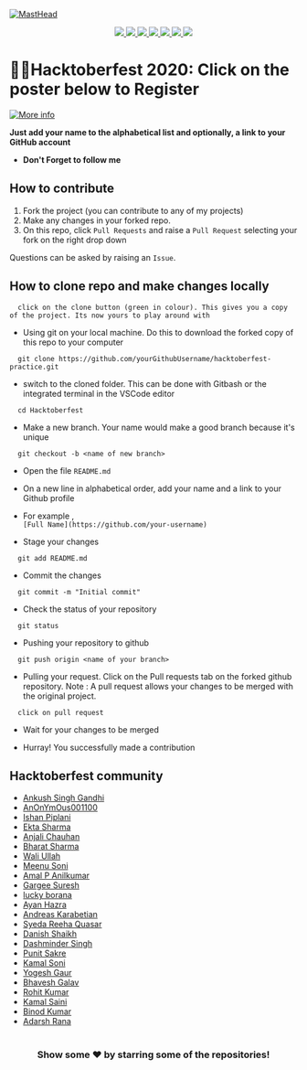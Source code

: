 [![MastHead](https://raw.githubusercontent.com/ankushsinghgandhi/template-project-repo/main/header.jpg)](https://ankushsinghgandhi.github.io)
<p align="center">
  <a href="https://ankushsinghgandhi.github.io">
    <img src="https://img.shields.io/badge/Website-3b5998?style=flat-square&logo=google-chrome&logoColor=white" />
  </a>
  <a href="http://twitter.com/ankushsgandhi">
    <img src="https://img.shields.io/badge/-Twitter-blue?style=flat-square&logo=twitter&logoColor=white" />
  </a>
   <a href="https://www.linkedin.com/in/ankush-singh-gandhi-2487771aa/">
    <img src="https://img.shields.io/badge/-LinkedIn-0e76a8?style=flat-square&logo=Linkedin&logoColor=white" />
  </a>
  <a href="https://dev.to/@ankushsinghgandhi">
    <img src="https://img.shields.io/badge/-Dev.to-grey?style=flat-square&logo=dev.to&logoColor=white"/>
  </a>
  <a href="https://stackoverflow.com/users/13790266/ankush-singh">
    <img src="https://img.shields.io/badge/-Stackoverflow-orange?style=flat-square&logo=stackoverflow&logoColor=white"/>
  </a>
  <a href="https://leetcode.com/ankushsinghgandhi/">
    <img src="https://img.shields.io/badge/-Leetcode-yellow?style=flat-square&logo=Leetcode&logoColor=white"/>
  </a>
    <a href="https://www.hackerrank.com/ankushsgandhi">
    <img src="https://img.shields.io/badge/-HackerRank-green?style=flat-square&logo=Hackerrank&logoColor=white"/>
  </a>
  
</p>


# 👨‍💻Hacktoberfest 2020: Click on the poster below to Register

[![More info](https://hacktoberfest.digitalocean.com/og-hf-teaser.png)](https://hacktoberfest.digitalocean.com/)

**Just add your name to the alphabetical list and optionally, a link to your GitHub account**

- **Don't Forget to follow me**

## How to contribute

1. Fork the project (you can contribute to any of my projects)
2. Make any changes in your forked repo.
3. On this repo, click `Pull Requests` and raise a `Pull Request` selecting your fork on the right drop down

Questions can be asked by raising an `Issue`.

## How to clone repo and make changes locally

```
  click on the clone button (green in colour). This gives you a copy of the project. Its now yours to play around with
```

- Using git on your local machine. Do this to download the forked copy of this repo to your computer

```
  git clone https://github.com/yourGithubUsername/hacktoberfest-practice.git
```

- switch to the cloned folder. This can be done with Gitbash or the integrated terminal in the VSCode editor

```
  cd Hacktoberfest
```

- Make a new branch. Your name would make a good branch because it's unique

```
  git checkout -b <name of new branch>
```

- Open the file `README.md`

- On a new line in alphabetical order, add your name and a link to your Github profile

- For example ,  
  `[Full Name](https://github.com/your-username)`

- Stage your changes

```
  git add README.md
```

- Commit the changes

```
  git commit -m "Initial commit"
```

- Check the status of your repository

```
  git status
```

- Pushing your repository to github

```
  git push origin <name of your branch>
```

- Pulling your request. Click on the Pull requests tab on the forked github repository.
  Note : A pull request allows your changes to be merged with the original project.

```
  click on pull request
```

- Wait for your changes to be merged

- Hurray! You successfully made a contribution

## Hacktoberfest community

- [Ankush Singh Gandhi](https://github.com/ankushsinghgandhi)
- [AnOnYmOus001100](https://github.com/AnOnYmOus001100)
- [Ishan Piplani](https://github.com/ISHANPIPLANI5)
- [Ekta Sharma](https://github.com/ektasharma28)
- [Anjali Chauhan](https://github.com/anjali1102)
- [Bharat Sharma](https://github.com/heybharatt)
- [Wali Ullah](https://github.com/SABERGLOW)
- [Meenu Soni](https://github.com/heymeenu)
- [Amal P Anilkumar](https://github.com/Meth-Head)
- [Gargee Suresh](https://github.com/gargeesuresh)
- [lucky borana](https://github.com/luckyborana)
- [Ayan Hazra](https://github.com/jesus7110)
- [Andreas Karabetian](https://github.com/adreaskar)
- [Syeda Reeha Quasar](https://github.com/syedareehaquasar)
- [Danish Shaikh](https://github.com/SMD-1)
- [Dashminder Singh](https://github.com/Dashminder-Singh)
- [Punit Sakre](https://github.com/punitsakre23)
- [Kamal Soni](https://github.com/heykamal)
- [Yogesh Gaur](https://github.com/imyogeshgaur)
- [Bhavesh Galav](https://github.com/BhaveshGalav)
- [Rohit Kumar](https://github.com/rohitkumar2222)
- [Kamal Saini](https://github.com/kamalsaini21)
- [Binod Kumar](https://github.com/Binod0408)
- [Adarsh Rana](https://github.com/adarshrana205)


#

<div align="center">

### Show some ❤️ by starring some of the repositories!

</div>
